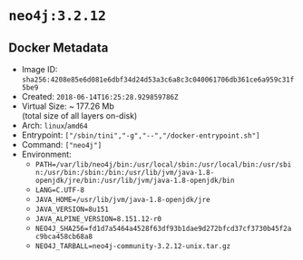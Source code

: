 # `neo4j:3.2.12`

## Docker Metadata

- Image ID: `sha256:4208e85e6d081e6dbf34d24d53a3c6a8c3c040061706db361ce6a959c31f5be9`
- Created: `2018-06-14T16:25:28.929859786Z`
- Virtual Size: ~ 177.26 Mb  
  (total size of all layers on-disk)
- Arch: `linux`/`amd64`
- Entrypoint: `["/sbin/tini","-g","--","/docker-entrypoint.sh"]`
- Command: `["neo4j"]`
- Environment:
  - `PATH=/var/lib/neo4j/bin:/usr/local/sbin:/usr/local/bin:/usr/sbin:/usr/bin:/sbin:/bin:/usr/lib/jvm/java-1.8-openjdk/jre/bin:/usr/lib/jvm/java-1.8-openjdk/bin`
  - `LANG=C.UTF-8`
  - `JAVA_HOME=/usr/lib/jvm/java-1.8-openjdk/jre`
  - `JAVA_VERSION=8u151`
  - `JAVA_ALPINE_VERSION=8.151.12-r0`
  - `NEO4J_SHA256=fd1d7a5464a4528f63df93b1dae9d272bfcd37cf3730b45f2ac9bca458cb68a8`
  - `NEO4J_TARBALL=neo4j-community-3.2.12-unix.tar.gz`
